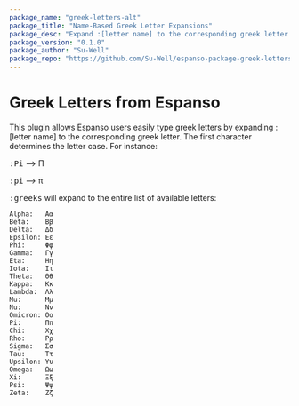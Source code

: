 ```yaml
---
package_name: "greek-letters-alt"
package_title: "Name-Based Greek Letter Expansions"
package_desc: "Expand :[letter name] to the corresponding greek letter. The first character determines the letter case"
package_version: "0.1.0"
package_author: "Su-Well"
package_repo: "https://github.com/Su-Well/espanso-package-greek-letters"
---
```


# Greek Letters from Espanso

This plugin allows Espanso users easily type greek letters by expanding :[letter name] to the corresponding greek letter. The first character determines the letter case. For instance:

<kbd>:Pi</kbd> --> Π

<kbd>:pi</kbd> --> π

<kbd>:greeks</kbd> will expand to the entire list of available letters:
```
Alpha:   Αα
Beta:    Ββ
Delta:   Δδ
Epsilon: Εε
Phi:     Φφ
Gamma:   Γγ
Eta:     Ηη
Iota:    Ιι
Theta:   Θθ
Kappa:   Κκ
Lambda:  Λλ
Mu:      Μμ
Nu:      Νν
Omicron: Οο
Pi:      Ππ
Chi:     Χχ
Rho:     Ρρ
Sigma:   Σσ
Tau:     Ττ
Upsilon: Υυ
Omega:   Ωω
Xi:      Ξξ
Psi:     Ψψ
Zeta:    Ζζ
```